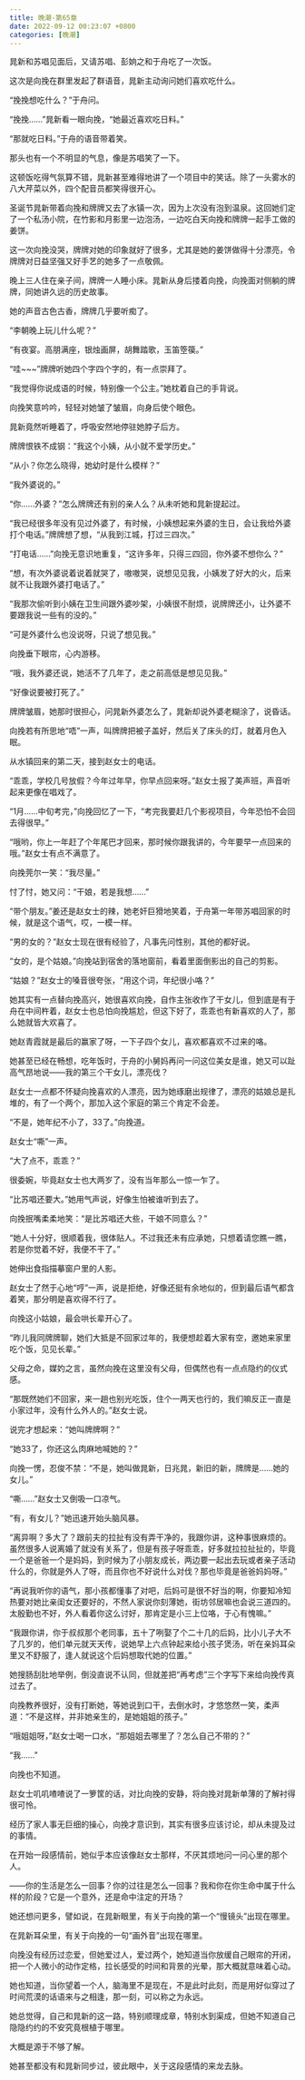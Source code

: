 ```yaml
---
title: 晚潮-第65章
date: 2022-09-12 00:23:07 +0800
categories: [晚潮]
---
```


晁新和苏唱见面后，又请苏唱、彭姠之和于舟吃了一次饭。

这次是向挽在群里发起了群语音，晁新主动询问她们喜欢吃什么。

“挽挽想吃什么？”于舟问。

“挽挽……”晁新看一眼向挽，“她最近喜欢吃日料。”

“那就吃日料。”于舟的语音带着笑。

那头也有一个不明显的气息，像是苏唱笑了一下。

这顿饭吃得气氛算不错，晁新甚至难得地讲了一个项目中的笑话。除了一头雾水的八大芹菜以外，四个配音员都笑得很开心。

圣诞节晁新带着向挽和牌牌又去了水镇一次，因为上次没有泡到温泉。这回她们定了一个私汤小院，在竹影和月影里一边泡汤，一边吃白天向挽和牌牌一起手工做的姜饼。

这一次向挽没哭，牌牌对她的印象就好了很多，尤其是她的姜饼做得十分漂亮，令牌牌对日益坚强又好手艺的她多了一点敬佩。

晚上三人住在亲子间，牌牌一人睡小床。晁新从身后搂着向挽，向挽面对侧躺的牌牌，同她讲久远的历史故事。

她的声音古色古香，牌牌几乎要听痴了。

“李朝晚上玩儿什么呢？”

“有夜宴。高朋满座，银烛画屏，胡舞踏歌，玉笛箜篌。”

“哇~~~”牌牌听她四个字四个字的，有一点崇拜了。

“我觉得你说成语的时候，特别像一个公主。”她枕着自己的手背说。

向挽笑意吟吟，轻轻对她皱了皱眉，向身后使个眼色。

晁新竟然听睡着了，呼吸安然地停驻她脖子后方。

牌牌恨铁不成钢：“我这个小姨，从小就不爱学历史。”

“从小？你怎么晓得，她幼时是什么模样？”

“我外婆说的。”

“你……外婆？”怎么牌牌还有别的亲人么？从未听她和晁新提起过。

“我已经很多年没有见过外婆了，有时候，小姨想起来外婆的生日，会让我给外婆打个电话。”牌牌想了想，“从我到江城，打过三四次。”

“打电话……”向挽无意识地重复，“这许多年，只得三四回，你外婆不想你么？”

“想，有次外婆说着说着就哭了，嗷嗷哭，说想见见我，小姨发了好大的火，后来就不让我跟外婆打电话了。”

“我那次偷听到小姨在卫生间跟外婆吵架，小姨很不耐烦，说牌牌还小，让外婆不要跟我说一些有的没的。”

“可是外婆什么也没说呀，只说了想见我。”

向挽垂下眼帘，心内游移。

“哦，我外婆还说，她活不了几年了，走之前高低是想见见我。”

“好像说要被打死了。”

牌牌皱眉，她那时很担心，问晁新外婆怎么了，晁新却说外婆老糊涂了，说昏话。

向挽若有所思地“唔”一声，叫牌牌把被子盖好，然后关了床头的灯，就着月色入眠。

从水镇回来的第二天，接到赵女士的电话。

“乖乖，学校几号放假？今年过年早，你早点回来呀。”赵女士报了美声班，声音听起来更像在唱戏了。

“1月……中旬考完，”向挽回忆了一下，“考完我要赶几个影视项目，今年恐怕不会回去得很早。”

“哦哟，你上一年赶了个年尾巴才回来，那时候你跟我讲的，今年要早一点回来的哦。”赵女士有点不满意了。

向挽莞尔一笑：“我尽量。”

忖了忖，她又问：“干娘，若是我想……”

“带个朋友。”姜还是赵女士的辣，她老奸巨猾地笑着，于舟第一年带苏唱回家的时候，就是这个语气，哎，一模一样。

“男的女的？”赵女士现在很有经验了，凡事先问性别，其他的都好说。

“女的，是个姑娘。”向挽站到宿舍的落地窗前，看着里面倒影出的自己的剪影。

“姑娘？”赵女士的嗓音很夸张，“用这个词，年纪很小咯？”

她其实有一点替向挽高兴，她很喜欢向挽，自作主张收作了干女儿，但到底是有于舟在中间杵着，赵女士也总怕向挽尴尬，但这下好了，乖乖也有新喜欢的人了，那么她就皆大欢喜了。

她赵青霞就是最后的赢家了呀，一下子四个女儿，喜欢都喜欢不过来的咯。

她甚至已经在畅想，吃年饭时，于舟的小舅妈再问一问这位美女是谁，她又可以趾高气昂地说——我的第三个干女儿，漂亮伐？

赵女士一点都不怀疑向挽喜欢的人漂亮，因为她琢磨出规律了，漂亮的姑娘总是扎堆的，有了一个两个，那加入这个家庭的第三个肯定不会差。

“不是，她年纪不小了，33了。”向挽道。

赵女士“嘶”一声。

“大了点不，乖乖？”

很委婉，毕竟赵女士也大两岁了，没有当年那么一惊一乍了。

“比苏唱还要大。”她用气声说，好像生怕被谁听到去了。

向挽抿嘴柔柔地笑：“是比苏唱还大些，干娘不同意么？”

“她人十分好，很顺着我，很体贴人。不过我还未有应承她，只想着请您瞧一瞧，若是你觉着不好，我便不干了。”

她伸出食指描摹窗户里的人影。

赵女士了然于心地“哼”一声，说是拒绝，好像还挺有余地似的，但到最后语气都含着笑，那分明是喜欢得不行了。

向挽这小姑娘，最会哄长辈开心了。

“昨儿我同牌牌聊，她们大抵是不回家过年的，我便想趁着大家有空，邀她来家里吃个饭，见见长辈。”

父母之命，媒妁之言，虽然向挽在这里没有父母，但偶然也有一点点隐约的仪式感。

“那既然她们不回家，来一趟也别光吃饭，住个一两天也行的，我们嘛反正一直是小家过年，没有什么外人的。”赵女士说。

说完才想起来：“她叫牌牌啊？”

“她33了，你还这么肉麻地喊她的？”

向挽一愣，忍俊不禁：“不是，她叫做晁新，日兆晁，新旧的新，牌牌是……她的女儿。”

“嘶……”赵女士又倒吸一口凉气。

“有，有女儿？”她迅速开始头脑风暴。

“离异啊？多大了？跟前夫的拉扯有没有弄干净的，我跟你讲，这种事很麻烦的。虽然很多人说离婚了就没有关系了，但是有孩子呀乖乖，好多就拉拉扯扯的，毕竟一个是爸爸一个是妈妈，到时候为了小朋友成长，两边要一起出去玩或者亲子活动什么的，你就是外人了呀，而且你也不好说什么对伐？那也毕竟是爸爸妈妈呀。”

“再说我听你的语气，那小孩都懂事了对吧，后妈可是很不好当的啊，你要知冷知热要对她比亲闺女还要好的，不然人家说你刻薄她，街坊邻居嘛也会说三道四的。太殷勤也不好，外人看着你这么讨好，那肯定是小三上位咯，于心有愧嘛。”

“我跟你讲，你于叔叔那个老同事，五十了咧娶了个二十几的后妈，比小儿子大不了几岁的，他们单元就天天传，说她早上六点钟起来给小孩子煲汤，听在亲妈耳朵里又不舒服了，逢人就说这个后妈想取代她的位置。”

她搜肠刮肚地举例，倒没直说不认同，但就差把“再考虑”三个字写下来给向挽传真过去了。

向挽教养很好，没有打断她，等她说到口干，去倒水时，才悠悠然一笑，柔声道：“不是这样，并非她亲生的，是她姐姐的孩子。”

“哦姐姐呀，”赵女士喝一口水，“那姐姐去哪里了？怎么自己不带的？”

“我……”

向挽也不知道。

赵女士叽叽喳喳说了一箩筐的话，对比向挽的安静，将向挽对晁新单薄的了解衬得很可怜。

经历了家人事无巨细的操心，向挽才意识到，其实有很多应该讨论，却从未提及过的事情。

在开始一段感情前，她似乎本应该像赵女士那样，不厌其烦地问一问心里的那个人。

——你的生活是怎么一回事？你的过往是怎么一回事？我和你在你生命中属于什么样的阶段？它是一个意外，还是命中注定的开场？

她还想问更多，譬如说，在晁新眼里，有关于向挽的第一个“慢镜头”出现在哪里。

在晁新耳朵里，有关于向挽的一句“画外音”出现在哪里。

向挽没有经历过恋爱，但她爱过人，爱过两个，她知道当你放缓自己眼帘的开闭，把一个人微小的动作定格，拉长感受的时间和背景的光晕，那大概就意味着心动。

她也知道，当你望着一个人，脑海里不是现在，不是此时此刻，而是用好似穿过了时间荒漠的话语来与之相逢，那一刻，可以称之为永远。

她总觉得，自己和晁新的这一路，特别顺理成章，特别水到渠成，但她不知道自己隐隐约约的不安究竟根植于哪里。

大概是源于不够了解。

她甚至都没有和晁新同步过，彼此眼中，关于这段感情的来龙去脉。

